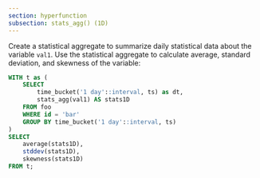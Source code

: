 ```yaml
---
section: hyperfunction
subsection: stats_agg() (1D)
---
```


Create a statistical aggregate to summarize daily statistical data about the
variable `val1`. Use the statistical aggregate to calculate average, standard
deviation, and skewness of the variable:

```sql
WITH t as (
    SELECT
        time_bucket('1 day'::interval, ts) as dt,
        stats_agg(val1) AS stats1D
    FROM foo
    WHERE id = 'bar'
    GROUP BY time_bucket('1 day'::interval, ts)
)
SELECT
    average(stats1D),
    stddev(stats1D),
    skewness(stats1D)
FROM t;
```
